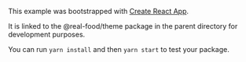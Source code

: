 This example was bootstrapped with [Create React App](https://github.com/facebook/create-react-app).

It is linked to the @real-food/theme package in the parent directory for development purposes.

You can run `yarn install` and then `yarn start` to test your package.
